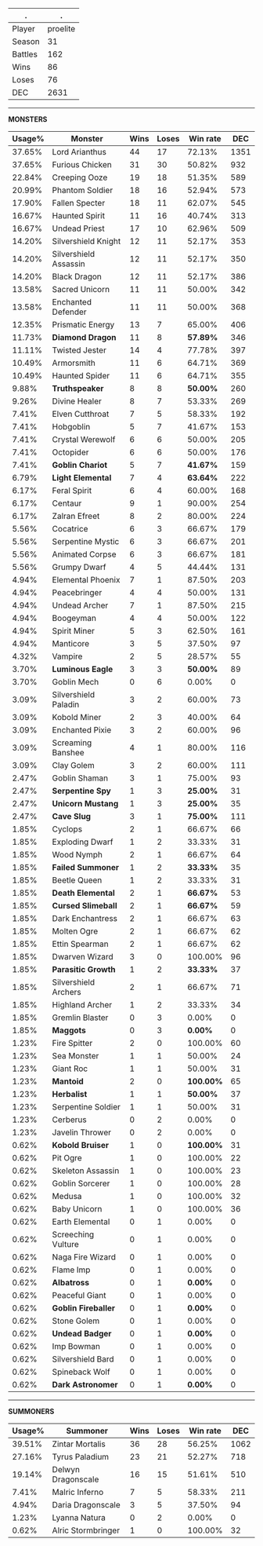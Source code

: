 .|.
|-|-
Player|proelite
Season|31
Battles|162
Wins|86
Loses|76
DEC|2631

---
**MONSTERS**

Usage%|Monster|Wins|Loses|Win rate|DEC|
-|-|-|-|-|-|
37.65%|Lord Arianthus|44|17|72.13%|1351|
37.65%|Furious Chicken|31|30|50.82%|932|
22.84%|Creeping Ooze|19|18|51.35%|589|
20.99%|Phantom Soldier|18|16|52.94%|573|
17.90%|Fallen Specter|18|11|62.07%|545|
16.67%|Haunted Spirit|11|16|40.74%|313|
16.67%|Undead Priest|17|10|62.96%|509|
14.20%|Silvershield Knight|12|11|52.17%|353|
14.20%|Silvershield Assassin|12|11|52.17%|350|
14.20%|Black Dragon|12|11|52.17%|386|
13.58%|Sacred Unicorn|11|11|50.00%|342|
13.58%|Enchanted Defender|11|11|50.00%|368|
12.35%|Prismatic Energy|13|7|65.00%|406|
11.73%|**Diamond Dragon**|11|8|**57.89%**|346|
11.11%|Twisted Jester|14|4|77.78%|397|
10.49%|Armorsmith|11|6|64.71%|369|
10.49%|Haunted Spider|11|6|64.71%|355|
9.88%|**Truthspeaker**|8|8|**50.00%**|260|
9.26%|Divine Healer|8|7|53.33%|269|
7.41%|Elven Cutthroat|7|5|58.33%|192|
7.41%|Hobgoblin|5|7|41.67%|153|
7.41%|Crystal Werewolf|6|6|50.00%|205|
7.41%|Octopider|6|6|50.00%|176|
7.41%|**Goblin Chariot**|5|7|**41.67%**|159|
6.79%|**Light Elemental**|7|4|**63.64%**|222|
6.17%|Feral Spirit|6|4|60.00%|168|
6.17%|Centaur|9|1|90.00%|254|
6.17%|Zalran Efreet|8|2|80.00%|224|
5.56%|Cocatrice|6|3|66.67%|179|
5.56%|Serpentine Mystic|6|3|66.67%|201|
5.56%|Animated Corpse|6|3|66.67%|181|
5.56%|Grumpy Dwarf|4|5|44.44%|131|
4.94%|Elemental Phoenix|7|1|87.50%|203|
4.94%|Peacebringer|4|4|50.00%|131|
4.94%|Undead Archer|7|1|87.50%|215|
4.94%|Boogeyman|4|4|50.00%|122|
4.94%|Spirit Miner|5|3|62.50%|161|
4.94%|Manticore|3|5|37.50%|97|
4.32%|Vampire|2|5|28.57%|55|
3.70%|**Luminous Eagle**|3|3|**50.00%**|89|
3.70%|Goblin Mech|0|6|0.00%|0|
3.09%|Silvershield Paladin|3|2|60.00%|73|
3.09%|Kobold Miner|2|3|40.00%|64|
3.09%|Enchanted Pixie|3|2|60.00%|96|
3.09%|Screaming Banshee|4|1|80.00%|116|
3.09%|Clay Golem|3|2|60.00%|111|
2.47%|Goblin Shaman|3|1|75.00%|93|
2.47%|**Serpentine Spy**|1|3|**25.00%**|31|
2.47%|**Unicorn Mustang**|1|3|**25.00%**|35|
2.47%|**Cave Slug**|3|1|**75.00%**|111|
1.85%|Cyclops|2|1|66.67%|66|
1.85%|Exploding Dwarf|1|2|33.33%|31|
1.85%|Wood Nymph|2|1|66.67%|64|
1.85%|**Failed Summoner**|1|2|**33.33%**|35|
1.85%|Beetle Queen|1|2|33.33%|31|
1.85%|**Death Elemental**|2|1|**66.67%**|53|
1.85%|**Cursed Slimeball**|2|1|**66.67%**|59|
1.85%|Dark Enchantress|2|1|66.67%|63|
1.85%|Molten Ogre|2|1|66.67%|62|
1.85%|Ettin Spearman|2|1|66.67%|62|
1.85%|Dwarven Wizard|3|0|100.00%|96|
1.85%|**Parasitic Growth**|1|2|**33.33%**|37|
1.85%|Silvershield Archers|2|1|66.67%|71|
1.85%|Highland Archer|1|2|33.33%|34|
1.85%|Gremlin Blaster|0|3|0.00%|0|
1.85%|**Maggots**|0|3|**0.00%**|0|
1.23%|Fire Spitter|2|0|100.00%|60|
1.23%|Sea Monster|1|1|50.00%|24|
1.23%|Giant Roc|1|1|50.00%|31|
1.23%|**Mantoid**|2|0|**100.00%**|65|
1.23%|**Herbalist**|1|1|**50.00%**|37|
1.23%|Serpentine Soldier|1|1|50.00%|31|
1.23%|Cerberus|0|2|0.00%|0|
1.23%|Javelin Thrower|0|2|0.00%|0|
0.62%|**Kobold Bruiser**|1|0|**100.00%**|31|
0.62%|Pit Ogre|1|0|100.00%|22|
0.62%|Skeleton Assassin|1|0|100.00%|23|
0.62%|Goblin Sorcerer|1|0|100.00%|28|
0.62%|Medusa|1|0|100.00%|32|
0.62%|Baby Unicorn|1|0|100.00%|36|
0.62%|Earth Elemental|0|1|0.00%|0|
0.62%|Screeching Vulture|0|1|0.00%|0|
0.62%|Naga Fire Wizard|0|1|0.00%|0|
0.62%|Flame Imp|0|1|0.00%|0|
0.62%|**Albatross**|0|1|**0.00%**|0|
0.62%|Peaceful Giant|0|1|0.00%|0|
0.62%|**Goblin Fireballer**|0|1|**0.00%**|0|
0.62%|Stone Golem|0|1|0.00%|0|
0.62%|**Undead Badger**|0|1|**0.00%**|0|
0.62%|Imp Bowman|0|1|0.00%|0|
0.62%|Silvershield Bard|0|1|0.00%|0|
0.62%|Spineback Wolf|0|1|0.00%|0|
0.62%|**Dark Astronomer**|0|1|**0.00%**|0|

---
**SUMMONERS**

Usage%|Summoner|Wins|Loses|Win rate|DEC|
-|-|-|-|-|-|
39.51%|Zintar Mortalis|36|28|56.25%|1062|
27.16%|Tyrus Paladium|23|21|52.27%|718|
19.14%|Delwyn Dragonscale|16|15|51.61%|510|
7.41%|Malric Inferno|7|5|58.33%|211|
4.94%|Daria Dragonscale|3|5|37.50%|94|
1.23%|Lyanna Natura|0|2|0.00%|0|
0.62%|Alric Stormbringer|1|0|100.00%|32|
